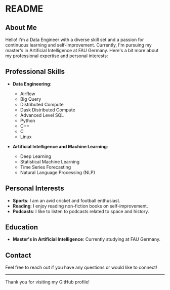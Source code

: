 # README

## About Me

Hello! I'm a Data Engineer with a diverse skill set and a passion for continuous learning and self-improvement. Currently, I'm pursuing my master's in Artificial Intelligence at FAU Germany. Here's a bit more about my professional expertise and personal interests:

## Professional Skills

- **Data Engineering**: 
  - Airflow
  - Big Query
  - Distributed Compute
  - Dask Distributed Compute
  - Advanced Level SQL
  - Python
  - C++
  - C
  - Linux

- **Artificial Intelligence and Machine Learning**:
  - Deep Learning
  - Statistical Machine Learning
  - Time Series Forecasting
  - Natural Language Processing (NLP)

## Personal Interests

- **Sports**: I am an avid cricket and football enthusiast.
- **Reading**: I enjoy reading non-fiction books on self-improvement.
- **Podcasts**: I like to listen to podcasts related to space and history.

## Education

- **Master's in Artificial Intelligence**: Currently studying at FAU Germany.

## Contact

Feel free to reach out if you have any questions or would like to connect!

---

Thank you for visiting my GitHub profile!
